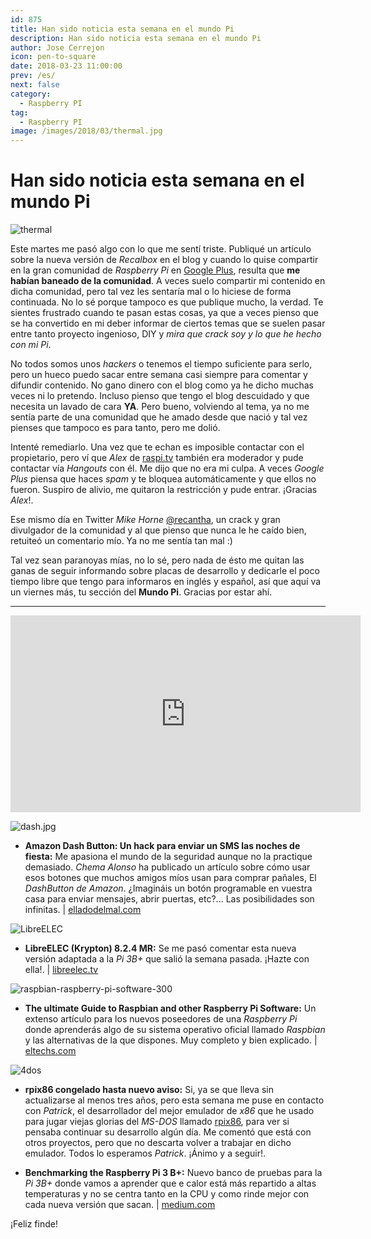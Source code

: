 ```yaml
---
id: 875
title: Han sido noticia esta semana en el mundo Pi
description: Han sido noticia esta semana en el mundo Pi
author: Jose Cerrejon
icon: pen-to-square
date: 2018-03-23 11:00:00
prev: /es/
next: false
category:
  - Raspberry PI
tag:
  - Raspberry PI
image: /images/2018/03/thermal.jpg
---
```


# Han sido noticia esta semana en el mundo Pi

![thermal](/images/2018/03/thermal.jpg)

Este martes me pasó algo con lo que me sentí triste. Publiqué un artículo sobre la nueva versión de *Recalbox* en el blog y cuando lo quise compartir en la gran comunidad de *Raspberry Pi* en [Google Plus](https://plus.google.com/communities/113390432655174294208), resulta que **me habían baneado de la comunidad**. A veces suelo compartir mi contenido en dicha comunidad, pero tal vez les sentaría mal o lo hiciese de forma continuada. No lo sé porque tampoco es que publique mucho, la verdad. Te sientes frustrado cuando te pasan estas cosas, ya que a veces pienso que se ha convertido en mi deber informar de ciertos temas que se suelen pasar entre tanto proyecto ingenioso, DIY y *mira que crack soy y lo que he hecho con mi Pi*.

No todos somos unos *hackers* o tenemos el tiempo suficiente para serlo, pero un hueco puedo sacar entre semana casi siempre para comentar y difundir contenido. No gano dinero con el blog como ya he dicho muchas veces ni lo pretendo. Incluso pienso que tengo el blog descuidado y que necesita un lavado de cara **YA**. Pero bueno, volviendo al tema, ya no me sentía parte de una comunidad que he amado desde que nació y tal vez pienses que tampoco es para tanto, pero me dolió.

Intenté remediarlo. Una vez que te echan es imposible contactar con el propietario, pero ví que *Alex* de [raspi.tv](http://raspi.tv/) también era moderador y pude contactar vía *Hangouts* con él. Me dijo que no era mi culpa. A veces *Google Plus* piensa que haces *spam* y te bloquea automáticamente y que ellos no fueron. Suspiro de alivio, me quitaron la restricción y pude entrar. ¡Gracias *Alex*!.

Ese mismo día en Twitter *Mike Horne* [@recantha](https://twitter.com/recantha), un crack y gran divulgador de la comunidad y al que pienso que nunca le he caído bien, retuiteó un comentario mío. Ya no me sentía tan mal :)

Tal vez sean paranoyas mías, no lo sé, pero nada de ésto me quitan las ganas de seguir informando sobre placas de desarrollo y dedicarle el poco tiempo libre que tengo para informaros en inglés y español, así que aquí va un viernes más, tu sección del **Mundo Pi**. Gracias por estar ahí.

- - -
<iframe width="560" height="315" src="https://www.youtube.com/embed/WmMo4QaKu1c?rel=0" frameborder="0" allow="autoplay; encrypted-media" allowfullscreen></iframe>

![dash.jpg](/images/2018/03/dash.jpg)

* **Amazon Dash Button: Un hack para enviar un SMS las noches de fiesta:** Me apasiona el mundo de la seguridad aunque no la practique demasiado. *Chema Alonso* ha publicado un artículo sobre cómo usar esos botones que muchos amigos míos usan para comprar pañales, El *DashButton de Amazon*. ¿Imagináis un botón programable en vuestra casa para enviar mensajes, abrir puertas, etc?... Las posibilidades son infinitas. | [elladodelmal.com](http://www.elladodelmal.com/2018/03/amazon-dash-button-un-hack-para-enviar.html)

![LibreELEC](/images/2017/05/libreelec.png)

* **LibreELEC (Krypton) 8.2.4 MR:** Se me pasó comentar esta nueva versión adaptada a la *Pi 3B+* que salió la semana pasada. ¡Hazte con ella!. | [libreelec.tv](https://libreelec.tv/2018/03/libreelec-krypton-8-2-4-mr/)

![raspbian-raspberry-pi-software-300](https://eltechs.com/wp-content/uploads/2017/10/raspbian-raspberry-pi-software-300.jpg)

* **The ultimate Guide to Raspbian and other Raspberry Pi Software:** Un extenso artículo para los nuevos poseedores de una *Raspberry Pi* donde aprenderás algo de su sistema operativo oficial llamado *Raspbian* y las alternativas de la que dispones. Muy completo y bien explicado. | [eltechs.com](https://eltechs.com/raspbian-and-other-raspberry-pi-software/)

![4dos](/images/2018/03/4dos.png)

* **rpix86 congelado hasta nuevo aviso:** Si, ya se que lleva sin actualizarse al menos tres años, pero esta semana me puse en contacto con *Patrick*, el desarrollador del mejor emulador de *x86* que he usado para jugar viejas glorias del *MS-DOS* llamado [rpix86](http://rpix86.patrickaalto.com/rblog.html), para ver si pensaba continuar su desarrollo algún día. Me comentó que está con otros proyectos, pero que no descarta volver a trabajar en dicho emulador. Todos lo esperamos *Patrick*. ¡Ánimo y a seguir!.

* **Benchmarking the Raspberry Pi 3 B+:** Nuevo banco de pruebas para la *Pi 3B+* donde vamos a aprender que e calor está más repartido a altas temperaturas y no se centra tanto en la CPU y como rinde mejor con cada nueva versión que sacan. | [medium.com](https://medium.com/@ghalfacree/benchmarking-the-raspberry-pi-3-b-plus-44122cf3d806)






¡Feliz finde!